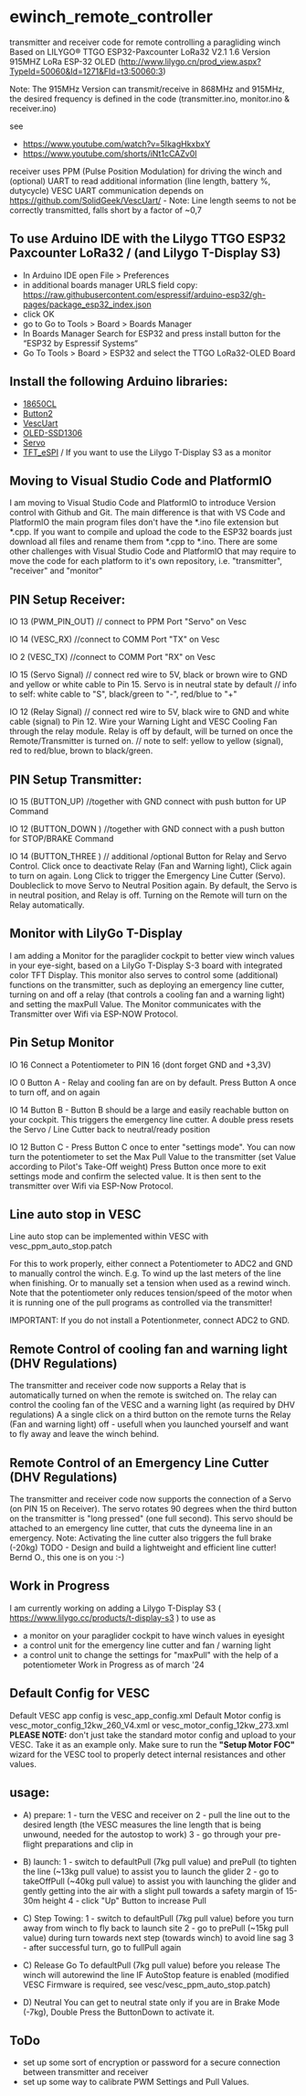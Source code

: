 # ewinch_remote_controller
 transmitter and receiver code for remote controlling a paragliding winch
 Based on LILYGO® TTGO ESP32-Paxcounter LoRa32 V2.1 1.6 Version 915MHZ LoRa ESP-32 OLED
 (http://www.lilygo.cn/prod_view.aspx?TypeId=50060&Id=1271&FId=t3:50060:3) 

Note: The 915MHz Version can transmit/receive in 868MHz and 915MHz, the desired frequency is defined in the code (transmitter.ino, monitor.ino & receiver.ino)
 
 see 
  - https://www.youtube.com/watch?v=5IkagHkxbxY
  - https://www.youtube.com/shorts/iNt1cCAZv0I
  
 receiver uses PPM (Pulse Position Modulation) for driving the winch and (optional) UART to read additional information (line length, battery %, dutycycle)
 VESC UART communication depends on https://github.com/SolidGeek/VescUart/ - Note: Line length seems to not be correctly transmitted, falls short by a factor of ~0,7
 
## To use Arduino IDE with the Lilygo TTGO ESP32 Paxcounter LoRa32 / (and Lilygo T-Display S3)
- In Arduino IDE open File > Preferences
- in additional boards manager URLS field copy: https://raw.githubusercontent.com/espressif/arduino-esp32/gh-pages/package_esp32_index.json
- click OK
- go to Go to Tools > Board > Boards Manager
- In Boards Manager Search for ESP32 and press install button for the “ESP32 by Espressif Systems“
- Go To Tools > Board > ESP32 and select the TTGO LoRa32-OLED Board

## Install the following Arduino libraries:
- [18650CL](https://github.com/pangodream/18650CL)
- [Button2](https://github.com/LennartHennigs/Button2)
- [VescUart](https://github.com/SolidGeek/VescUart)
- [OLED-SSD1306](https://github.com/ThingPulse/esp8266-oled-ssd1306)
- [Servo](https://www.arduino.cc/reference/en/libraries/esp32servo/)
- [TFT_eSPI](https://www.arduino.cc/reference/en/libraries/tft_espi/) / If you want to use the Lilygo T-Display S3 as a monitor

## Moving to Visual Studio Code and PlatformIO

I am moving to Visual Studio Code and PlatformIO to introduce Version control with Github and Git.
The main difference is that with VS Code and PlatformIO the main program files don't have the *.ino file extension
but *.cpp. If you want to compile and upload the code to the ESP32 boards just download all files and rename
them from *.cpp to *.ino. There are some other challenges with Visual Studio Code and PlatformIO that may require
to move the code for each platform to it's own repository, i.e. "transmitter", "receiver" and "monitor"

## PIN Setup Receiver:
IO 13 (PWM_PIN_OUT) // connect to PPM Port "Servo" on Vesc

IO 14 (VESC_RX)   //connect to COMM Port "TX" on Vesc

IO 2 (VESC_TX)   //connect to COMM Port "RX" on Vesc

IO 15 (Servo Signal) // connect red wire to 5V, black or brown wire to GND and yellow or white cable to Pin 15. Servo is in neutral state by default // info to self: white cable to "S", black/green to "-", red/blue to "+"

IO 12 (Relay Signal) // connect red wire to 5V, black wire to GND and white cable (signal) to Pin 12. Wire your Warning Light and VESC Cooling Fan through the relay module. Relay is off by default, will be turned on once the Remote/Transmitter is turned on. // note to self: yellow to yellow (signal), red to red/blue, brown to black/green.


## PIN Setup Transmitter:
IO 15 (BUTTON_UP) //together with GND connect with push button for UP Command

IO 12 (BUTTON_DOWN ) //together with GND connect with a push button for STOP/BRAKE Command

IO 14 (BUTTON_THREE ) // additional /optional Button for Relay and Servo Control. Click once to deactivate Relay (Fan and Warning light), Click again to turn on again. Long Click to trigger the Emergency Line Cutter (Servo). Doubleclick to move Servo to Neutral Position again. By default, the Servo is in neutral position, and Relay is off. Turning on the Remote will turn on the Relay automatically.

## Monitor with LilyGo T-Display
I am adding a Monitor for the paraglider cockpit to better view winch values in your eye-sight,
based on a LilyGo T-Display S-3 board with integrated color TFT Display.
This monitor also serves to control some (additional) functions on the transmitter,
such as deploying an emergency line cutter, turning on and off a relay (that controls a cooling fan and a warning light)
and setting the maxPull Value. The Monitor communicates with the Transmitter over Wifi via ESP-NOW Protocol.

## Pin Setup Monitor
IO 16 Connect a Potentiometer to PIN 16 (dont forget GND and +3,3V)

IO 0 Button A - Relay and cooling fan are on by default. Press Button A once to turn off, and on again

IO 14 Button B - Button B should be a large and easily reachable button on your cockpit. This triggers the emergency line cutter. A double press resets the Servo / Line Cutter back to neutral/ready position

IO 12 Button C - Press Button C once to enter "settings mode". You can now turn the potentiometer to set the Max Pull Value to the transmitter (set Value according to Pilot's Take-Off weight) Press Button once more to exit settings mode and confirm the selected value. It is then sent
to the transmitter over Wifi via ESP-Now Protocol.

## Line auto stop in VESC
Line auto stop can be implemented within VESC with vesc_ppm_auto_stop.patch

For this to work properly, either connect a Potentiometer to ADC2 and GND to manually control the winch. E.g. To wind up the last meters of the line when finishing. Or to manually set a tension when used as a rewind winch. Note that the potentiometer only reduces tension/speed of the motor when it is running one of the pull programs as controlled via the transmitter!

IMPORTANT: If you do not install a Potentionmeter, connect ADC2 to GND.

## Remote Control of cooling fan and warning light (DHV Regulations)
The transmitter and receiver code now supports a Relay that is automatically turned on when the
remote is switched on. The relay can control the cooling fan of the VESC and a warning light (as required by DHV regulations)
A a single click on a third button on the remote turns the Relay (Fan and warning light) off - usefull when you launched yourself
and want to fly away and leave the winch behind.

## Remote Control of an Emergency Line Cutter (DHV Regulations)
The transmitter and receiver code now supports the connection of a Servo (on PIN 15 on Receiver).
The servo rotates 90 degrees when the third button on the transmitter is "long pressed" (one full second).
This servo should be attached to an emergency line cutter, that cuts the dyneema line in an emergency.
Note: Activating the line cutter also triggers the full brake (-20kg)
TODO - Design and build a lightweight and efficient line cutter! Bernd O., this one is on you :-)

## Work in Progress
I am currently working on adding a Lilygo T-Display S3 ( https://www.lilygo.cc/products/t-display-s3 )
to use as
- a monitor on your paraglider cockpit to have winch values in eyesight
- a control unit for the emergency line cutter and fan / warning light
- a control unit to change the settings for "maxPull" with the help of a potentiometer
Work in Progress as of march '24

## Default Config for VESC
Default VESC app config is vesc_app_config.xml
Default Motor config is vesc_motor_config_12kw_260_V4.xml or vesc_motor_config_12kw_273.xml
**PLEASE NOTE:** don't just take the standard motor config and upload to your VESC. Take it as an example only.
Make sure to run the **"Setup Motor FOC"** wizard for the VESC tool to properly detect internal resistances and other values.

## usage:
- A) prepare:
  1 - turn the VESC and receiver on
  2 - pull the line out to the desired length (the VESC measures the line length that is being unwound, needed for the autostop to work)
  3 - go through your pre-flight preparations and clip in
- B) launch:
  1 - switch to defaultPull (7kg pull value) and prePull (to tighten the line (~13kg pull value) to assist you to launch the glider
  2 - go to takeOffPull (~40kg pull value) to assist you with launching the glider and gently getting into the air with a slight pull towards a safety margin of 15-30m height
  4 - click "Up" Button to increase Pull
- C) Step Towing:
  1 - switch to defaultPull (7kg pull value) before you turn away from winch to fly back to launch site
  2 - go to prePull (~15kg pull value) during turn towards next step (towards winch) to avoid line sag
  3 - after successful turn, go to fullPull again
 
- C) Release
  Go To defaultPull (7kg pull value) before you release
  The winch will autorewind the line IF AutoStop feature is enabled (modified VESC Firmware is required, see vesc/vesc_ppm_auto_stop.patch)
 
- D) Neutral
  You can get to neutral state only if you are in Brake Mode (-7kg), Double Press the ButtonDown to activate it.
 
## ToDo
- set up some sort of encryption or password for a secure connection between transmitter and receiver
- set up some way to calibrate PWM Settings and Pull Values.
